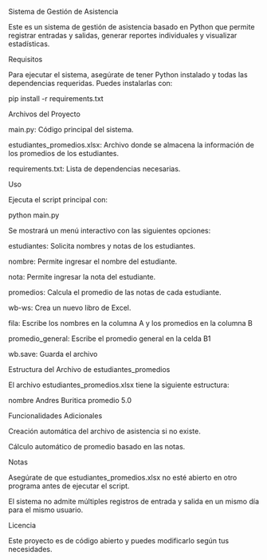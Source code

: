 Sistema de Gestión de Asistencia

Este es un sistema de gestión de asistencia basado en Python que permite registrar entradas y salidas, generar reportes individuales y visualizar estadísticas.

Requisitos

Para ejecutar el sistema, asegúrate de tener Python instalado y todas las dependencias requeridas. Puedes instalarlas con:

pip install -r requirements.txt

Archivos del Proyecto

main.py: Código principal del sistema.

estudiantes_promedios.xlsx: Archivo donde se almacena la información de los promedios de los estudiantes.

requirements.txt: Lista de dependencias necesarias.

Uso

Ejecuta el script principal con:

python main.py

Se mostrará un menú interactivo con las siguientes opciones:

estudiantes: Solicita nombres y notas de los estudiantes.

nombre: Permite ingresar el nombre del estudiante.

nota: Permite ingresar la nota del estudiante.

promedios: Calcula el promedio de las notas de cada estudiante.

wb-ws: Crea un nuevo libro de Excel.

fila: Escribe los nombres en la columna A y los promedios en la columna B

promedio_general: Escribe el promedio general en la celda B1

wb.save: Guarda el archivo

Estructura del Archivo de estudiantes_promedios

El archivo estudiantes_promedios.xlsx tiene la siguiente estructura:

nombre Andres Buritica promedio 5.0

Funcionalidades Adicionales

Creación automática del archivo de asistencia si no existe.

Cálculo automático de promedio basado en las notas.

Notas

Asegúrate de que estudiantes_promedios.xlsx no esté abierto en otro programa antes de ejecutar el script.

El sistema no admite múltiples registros de entrada y salida en un mismo día para el mismo usuario.

Licencia

Este proyecto es de código abierto y puedes modificarlo según tus necesidades.